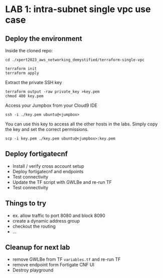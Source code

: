 # LAB 1: intra-subnet single vpc use case

## Deploy the environment
Inside the cloned repo:
```
cd ./xpert2023_aws_networking_demystified/terraform-single-vpc
```
```
terraform init
terraform apply
```
Extract the private SSH key
```
terraform output -raw private_key >key.pem
chmod 400 key.pem
```
Access your Jumpbox from your Cloud9 IDE
```
ssh -i ./key.pem ubuntu@<jumpbox>
```
You can use this key to access all the other hosts in the labs. Simply copy the key and set the correct permissions.
```
scp -i key.pem ./key.pem ubuntu@<jumpbox>:key.pem
```

## Deploy fortigatecnf
- Install / verify cross account setup
- Deploy fortigatecnf and endpoints
- Test connectivity
- Update the TF script with GWLBe and re-run TF
- Test connectivity

## Things to try
- ex. allow traffic to port 8080 and block 8090
- create a dynamic address group
- checkout the routing
- ...

## Cleanup for next lab
- remove GWLBe from TF `variables.tf` and re-run TF
- remove endpoint form Fortigate CNF UI
- Destroy playground


